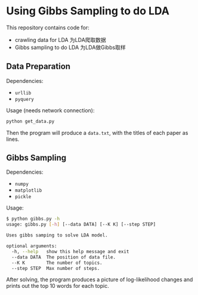 # Using Gibbs Sampling to do LDA

This repository contains code for:

* crawling data for LDA 为LDA爬取数据
* Gibbs sampling to do LDA 为LDA做Gibbs取样

## Data Preparation

Dependencies:

* `urllib`
* `pyquery`

Usage (needs network connection):

```bash
python get_data.py
```

Then the program will produce a `data.txt`, with the titles of each paper as lines.

## Gibbs Sampling

Dependencies:

* `numpy`
* `matplotlib`
* `pickle`

Usage:

```bash
$ python gibbs.py -h
usage: gibbs.py [-h] [--data DATA] [--K K] [--step STEP]

Uses gibbs samping to solve LDA model.

optional arguments:
  -h, --help   show this help message and exit
  --data DATA  The position of data file.
  --K K        The number of topics.
  --step STEP  Max number of steps.
```

After solving, the program produces a picture of log-likelihood changes and prints out the top 10 words for each topic.
